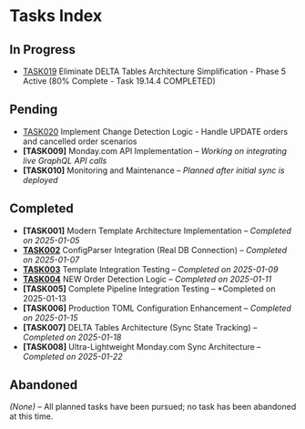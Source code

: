 # Tasks Index

## In Progress
- [TASK019](/memory-bank/tasks/TASK019%20-%20Eliminate%20DELTA%20Tables%20Architecture%20Simplification.md) Eliminate DELTA Tables Architecture Simplification - Phase 5 Active (80% Complete - Task 19.14.4 COMPLETED)

## Pending
- [TASK020](/memory-bank/tasks/TASK020%20-%20Implement%20Change%20Detection%20Logic.md) Implement Change Detection Logic - Handle UPDATE orders and cancelled order scenarios
- **[TASK009]** Monday.com API Implementation – *Working on integrating live GraphQL API calls*
- **[TASK010]** Monitoring and Maintenance – *Planned after initial sync is deployed*

## Completed
- **[TASK001]** Modern Template Architecture Implementation – *Completed on 2025-01-05*
- **[TASK002](/memory-bank/tasks/TASK002%20-%20ConfigParser%20Integration%20(Real%20Database%20Connection))** ConfigParser Integration (Real DB Connection) – *Completed on 2025-01-07*
- **[TASK003](/memory-bank/tasks/TASK003%20-%20Template%20Integration%20Testing.md)** Template Integration Testing – *Completed on 2025-01-09*
- **[TASK004](/memory-bank/tasks/TASK004%20-%20NEW%20Order%20Detection%20Logic%20(V2%20Tables).md)** NEW Order Detection Logic – *Completed on 2025-01-11*
- **[TASK005]** Complete Pipeline Integration Testing – *Completed on 2025-01-13
- **[TASK006]** Production TOML Configuration Enhancement – *Completed on 2025-01-15*
- **[TASK007]** DELTA Tables Architecture (Sync State Tracking) – *Completed on 2025-01-18*
- **[TASK008]** Ultra-Lightweight Monday.com Sync Architecture – *Completed on 2025-01-22*

## Abandoned
*(None)* – All planned tasks have been pursued; no task has been abandoned at this time.


